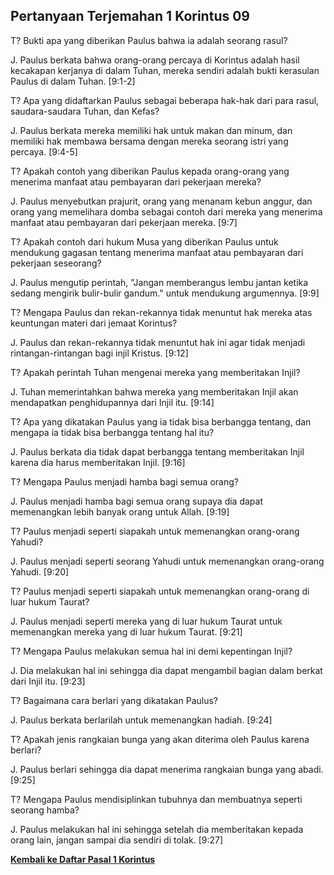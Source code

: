 ﻿## Pertanyaan Terjemahan 1 Korintus 09 ##

T? Bukti apa yang diberikan Paulus bahwa ia adalah seorang rasul?

J. Paulus berkata bahwa orang-orang percaya di Korintus adalah hasil kecakapan kerjanya di dalam Tuhan, mereka sendiri adalah bukti kerasulan Paulus di dalam Tuhan. [9:1-2]

T? Apa yang didaftarkan Paulus sebagai beberapa hak-hak dari para rasul, saudara-saudara Tuhan, dan Kefas?

J. Paulus berkata mereka memiliki hak untuk makan dan minum, dan memiliki hak membawa bersama dengan mereka seorang istri yang percaya. [9:4-5]

T? Apakah contoh yang diberikan Paulus kepada orang-orang yang menerima manfaat atau pembayaran dari pekerjaan mereka?

J. Paulus menyebutkan prajurit, orang yang menanam kebun anggur, dan orang yang memelihara domba sebagai contoh dari mereka yang menerima manfaat atau pembayaran dari pekerjaan mereka. [9:7]

T? Apakah contoh dari hukum Musa yang diberikan Paulus untuk mendukung gagasan tentang menerima manfaat atau pembayaran dari pekerjaan seseorang?

J. Paulus mengutip perintah, "Jangan memberangus lembu jantan ketika sedang mengirik bulir-bulir gandum." untuk mendukung argumennya. [9:9]

T? Mengapa Paulus dan rekan-rekannya tidak menuntut hak mereka atas keuntungan materi dari jemaat Korintus?

J. Paulus dan rekan-rekannya tidak menuntut hak ini agar tidak menjadi rintangan-rintangan bagi injil Kristus. [9:12]

T? Apakah perintah Tuhan mengenai mereka yang memberitakan Injil?

J. Tuhan memerintahkan bahwa mereka yang memberitakan Injil akan mendapatkan penghidupannya dari Injil itu. [9:14]

T? Apa yang dikatakan Paulus yang ia tidak bisa berbangga tentang, dan mengapa ia tidak bisa berbangga tentang hal itu?

J. Paulus berkata dia tidak dapat berbangga tentang memberitakan Injil karena dia harus memberitakan Injil. [9:16]

T? Mengapa Paulus menjadi hamba bagi semua orang?

J. Paulus menjadi hamba bagi semua orang supaya dia dapat memenangkan lebih banyak orang untuk Allah. [9:19]

T? Paulus menjadi seperti siapakah untuk memenangkan orang-orang Yahudi?

J. Paulus menjadi seperti seorang Yahudi untuk memenangkan orang-orang Yahudi. [9:20]

T? Paulus menjadi seperti siapakah untuk memenangkan orang-orang di luar hukum Taurat?

J. Paulus menjadi seperti mereka yang di luar hukum Taurat untuk memenangkan mereka yang di luar hukum Taurat. [9:21]

T? Mengapa Paulus melakukan semua hal ini demi kepentingan Injil?

J. Dia melakukan hal ini sehingga dia dapat mengambil bagian dalam berkat dari Injil itu. [9:23]

T? Bagaimana cara berlari yang dikatakan Paulus?

J. Paulus berkata berlarilah untuk memenangkan hadiah. [9:24]

T? Apakah jenis rangkaian bunga yang akan diterima oleh Paulus karena berlari?

J. Paulus berlari sehingga dia dapat menerima rangkaian bunga yang abadi. [9:25]

T? Mengapa Paulus mendisiplinkan tubuhnya dan membuatnya seperti seorang hamba?

J. Paulus melakukan hal ini sehingga setelah dia memberitakan kepada orang lain, jangan sampai dia sendiri di tolak. [9:27]

__[Kembali ke Daftar Pasal 1 Korintus](./)__

